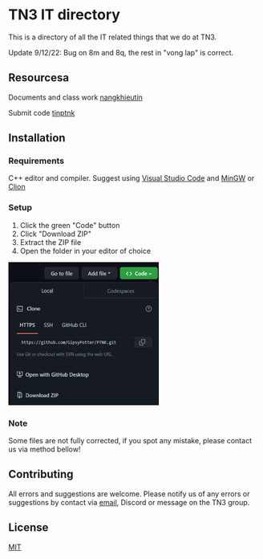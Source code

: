 # TN3 IT directory

This is a directory of all the IT related things that we do at TN3.

Update 9/12/22: Bug on 8m and 8q, the rest in "vong lap" is correct.

## Resourcesa

Documents and class work [nangkhieutin](http://nangkhieutin.com/)

Submit code [tinptnk](http://www.tinptnk.com/login.php)

## Installation

### Requirements

C++ editor and compiler. Suggest using [Visual Studio Code](https://code.visualstudio.com/) and [MinGW](https://code.visualstudio.com/docs/cpp/config-mingw) or [Clion](https://www.jetbrains.com/clion/)

### Setup

1. Click the green "Code" button
2. Click "Download ZIP"
3. Extract the ZIP file
4. Open the folder in your editor of choice

<img src="img_1.png" alt="Step 2" style="height: 285px; width:300px;"/>

### Note
Some files are not fully corrected, if you spot any mistake, please contact us via method bellow!

## Contributing

All errors and suggestions are welcome. Please notify us of any errors or suggestions by contact via [email](nguyentadac@gmail.com), Discord or
message on the TN3 group.

## License

[MIT](https://choosealicense.com/licenses/mit/)
